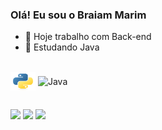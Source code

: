 ### Olá! Eu sou o Braiam Marim


- 🔭 Hoje trabalho com Back-end
- 🌱 Estudando Java

  
<div style="display: inline_block"><br>

  <img align="center" alt="Rafa-Python" height="30" width="40" src="https://raw.githubusercontent.com/devicons/devicon/master/icons/python/python-original.svg">
<img align="center" alt="Java" height="45" width="43"
<img src="https://cdn.jsdelivr.net/gh/devicons/devicon@latest/icons/java/java-original-wordmark.svg" />
          
</div>
  
  ##
 
<div> 
  <a href = "mailto:braiammarim@gmail.com"><img src="https://img.shields.io/badge/Gmail-D14836?style=for-the-badge&logo=gmail&logoColor=white" target="_blank"></a>
  <a href="https://www.linkedin.com/in/braiamcarneiro/" target="_blank"><img src="https://img.shields.io/badge/LinkedIn-0077B5?style=for-the-badge&logo=linkedin&logoColor=white" target="_blank"></a> 
  <a href = "https://www.hackerrank.com/profile/braiammarim"><img src="https://img.shields.io/badge/-Hackerrank-2EC866?style=for-the-badge&logo=HackerRank&logoColor=white" target="_blank"></a>
  
</div>

